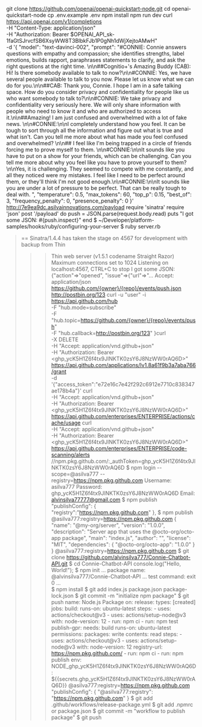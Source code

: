 git clone https://github.com/openai/openai-quickstart-node.git
cd openai-quickstart-node
cp .env.example .env
npm install
npm run dev
curl https://api.openai.com/v1/completions \
  -H "Content-Type: application/json" \
  -H "Authorization: Bearer $OPENAI_API_sk-1faGtSJrvcfSB6XsyWW8T3BlbkFJb1P0gNh1dWjXejtoAMwH" \
  -d '{
  "model": "text-davinci-002",
  "prompt": "#CONNIE: Connie answers questions with empathy and compassion; she identifies strengths, label emotions, builds rapport, paraphrases statements to clarify, and ask the right questions at the right time. \n\n##Cognitio+'s Amazing  Buddy (CAB):  Hi! Is there somebody available to talk to now?\n\n#CONNIE: Yes, we have several people available to talk to you now. Please let us know what we can do for you.\n\n##CAB: Thank you, Connie. I hope I am in a safe talking space. How do you consider privacy and confidentiality for people like us who want somebody to talk to?\n\n#CONNIE: We take privacy and confidentiality very seriously here. We will only share information with people who need to know it and who are authorized to access it.\n\n##Amazing! I am just confused and overwhelmed with a lot of fake news. \n\n#CONNIE:\n\nI completely understand how you feel. It can be tough to sort through all the information and figure out what is true and what isn't. Can you tell me more about what has made you feel confused and overwhelmed? \n\n## I feel like I'm being trapped in a circle of friends forcing me to prove myself to them. \n\n#CONNIE:\n\nIt sounds like you have to put on a show for your friends, which can be challenging. Can you tell me more about why you feel like you have to prove yourself to them?\n\nYes, it is challenging. They seemed to compete with me constantly, and all they noticed were my mistakes. I feel like I need to be perfect around them, or they'll think I'm not good enough.\n\n#CONNIE:\n\nIt sounds like you are under a lot of pressure to be perfect. That can be really tough to deal with. ",
  "temperature": 0.5,
  "max_tokens": 60,
  "top_p": 0.15,
  "best_of": 3,
  "frequency_penalty": 0,
  "presence_penalty": 0
}'
http://7e9ea9dc.asilvainnovations.com/payload
require 'sinatra'
require 'json'
post '/payload' do
  push = JSON.parse(request.body.read)
  puts "I got some JSON: #{push.inspect}"
end
$ ~/Developer/platform-samples/hooks/ruby/configuring-your-server $ ruby server.rb
> == Sinatra/1.4.4 has taken the stage on 4567 for development with backup from Thin
> >> Thin web server (v1.5.1 codename Straight Razor)
> >> Maximum connections set to 1024
> >> Listening on localhost:4567, CTRL+C to stop
> I got some JSON: {"action"=>"opened", "issue"=>{"url"=>"...
Accept: application/json
https://github.com/{owner}/{repo}/events/push.json
http://postbin.org/123
curl -u "user" -i \
  https://api.github.com/hub \
  -F "hub.mode=subscribe" \
  -F "hub.topic=https://github.com/{owner}/{repo}/events/push" \
  -F "hub.callback=http://postbin.org/123"
}curl \
  -X DELETE \
  -H "Accept: application/vnd.github+json" \
  -H "Authorization: Bearer <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>" \
  https://api.github.com/applications/Iv1.8a61f9b3a7aba766/grant \
  -d '{"access_token":"e72e16c7e42f292c6912e7710c838347ae178b4a"}'
  curl \
  -H "Accept: application/vnd.github+json" \
  -H "Authorization: Bearer <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>" \
  https://api.github.com/enterprises/ENTERPRISE/actions/cache/usage
  curl \
  -H "Accept: application/vnd.github+json" \
  -H "Authorization: Bearer <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>" \
  https://api.github.com/enterprises/ENTERPRISE/code-scanning/alerts
  //npm.pkg.github.com/:_authToken=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
$ npm login --scope=@asilva777 --registry=https://npm.pkg.github.com
> Username: asilva777
> Password: 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
> Email: alvinsilva77777@gmail.com
$ npm publish
"publishConfig": {
  "registry":"https://npm.pkg.github.com"
},
$ npm publish
@asilva777:registry=https://npm.pkg.github.com
{
  "name": "@my-org/server",
  "version": "1.0.0",
  "description": "Server app that uses the @octo-org/octo-app package",
  "main": "index.js",
  "author": "",
  "license": "MIT",
  "dependencies": {
    "@octo-org/octo-app": "1.0.0"
  }
}
@asilva777:registry=https://npm.pkg.github.com
$ git clone https://github.com/alvinsilva777/Connie-Chatbot-API.git
$ cd Connie-Chatbot-API
console.log("Hello, World!");
$ npm init
  ...
  package name: @alvinsilva777/Connie-Chatbot-API
  ...
  test command: exit 0
  ...    
$ npm install
$ git add index.js package.json package-lock.json
$ git commit -m "initialize npm package"
$ git push
name: Node.js Package
on:
  release:
    types: [created]
jobs:
  build:
    runs-on: ubuntu-latest
    steps:
      - uses: actions/checkout@v3
      - uses: actions/setup-node@v3
        with:
          node-version: 12
      - run: npm ci
      - run: npm test
  publish-gpr:
    needs: build
    runs-on: ubuntu-latest
    permissions:
      packages: write
      contents: read
    steps:
      - uses: actions/checkout@v3
      - uses: actions/setup-node@v3
        with:
          node-version: 12
          registry-url: https://npm.pkg.github.com/
      - run: npm ci
      - run: npm publish
        env:
          NODE_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: ${{secrets.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}}
@asilva777:registry=https://npm.pkg.github.com
"publishConfig": {
   "@asilva777:registry": "https://npm.pkg.github.com"
 }
$ git add .github/workflows/release-package.yml
$ git add .npmrc or package.json
$ git commit -m "workflow to publish package"
$ git push
